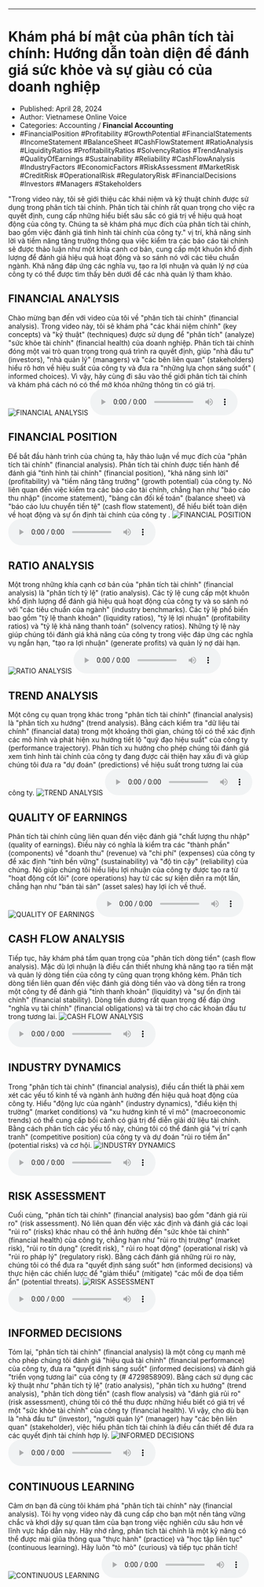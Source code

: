 
---

# Khám phá bí mật của phân tích tài chính: Hướng dẫn toàn diện để đánh giá sức khỏe và sự giàu có của doanh nghiệp

- Published: April 28, 2024
- Author: Vietnamese Online Voice
- Categories: Accounting / **Financial Accounting**
- #FinancialPosition #Profitability #GrowthPotential #FinancialStatements #IncomeStatement #BalanceSheet #CashFlowStatement #RatioAnalysis #LiquidityRatios #ProfitabilityRatios #SolvencyRatios #TrendAnalysis #QualityOfEarnings #Sustainability #Reliability #CashFlowAnalysis #IndustryFactors #EconomicFactors #RiskAssessment #MarketRisk #CreditRisk #OperationalRisk #RegulatoryRisk #FinancialDecisions #Investors #Managers #Stakeholders

"Trong video này, tôi sẽ giới thiệu các khái niệm và kỹ thuật chính được sử dụng trong phân tích tài chính. Phân tích tài chính rất quan trọng cho việc ra quyết định, cung cấp những hiểu biết sâu sắc có giá trị về hiệu quả hoạt động của công ty. Chúng ta sẽ khám phá mục đích của phân tích tài chính, bao gồm việc đánh giá tình hình tài chính của công ty." vị trí, khả năng sinh lời và tiềm năng tăng trưởng thông qua việc kiểm tra các báo cáo tài chính sẽ được thảo luận như một khía cạnh cơ bản, cung cấp một khuôn khổ định lượng để đánh giá hiệu quả hoạt động và so sánh nó với các tiêu chuẩn ngành. Khả năng đáp ứng các nghĩa vụ, tạo ra lợi nhuận và quản lý nợ của công ty có thể được tìm thấy bên dưới để các nhà quản lý tham khảo.


## FINANCIAL ANALYSIS

Chào mừng bạn đến với video của tôi về "phân tích tài chính" (financial analysis). Trong video này, tôi sẽ khám phá "các khái niệm chính" (key concepts) và "kỹ thuật" (techniques) được sử dụng để "phân tích" (analyze) "sức khỏe tài chính" (financial health) của doanh nghiệp. Phân tích tài chính đóng một vai trò quan trọng trong quá trình ra quyết định, giúp "nhà đầu tư" (investors), "nhà quản lý" (managers) và "các bên liên quan" (stakeholders) hiểu rõ hơn về hiệu suất của công ty và đưa ra "những lựa chọn sáng suốt" ( informed choices). Vì vậy, hãy cùng đi sâu vào thế giới phân tích tài chính và khám phá cách nó có thể mở khóa những thông tin có giá trị.
![FINANCIAL ANALYSIS](https://http-archiver-apis-production-80.schnworks.com/storage/images/transitions/2024-04-28/transition--24520401399-Montserrat-Bold-512DA8.jpg)
<audio controls>
    <source src="https://http-archiver-apis-production-80.schnworks.com/storage/storage/audio/file-5096417182.mp3" type="audio/mpeg">
</audio>



## FINANCIAL POSITION

Để bắt đầu hành trình của chúng ta, hãy thảo luận về mục đích của "phân tích tài chính" (financial analysis). Phân tích tài chính được tiến hành để đánh giá "tình hình tài chính" (financial position), "khả năng sinh lời" (profitability) và "tiềm năng tăng trưởng" (growth potential) của công ty. Nó liên quan đến việc kiểm tra các báo cáo tài chính, chẳng hạn như "báo cáo thu nhập" (income statement), "bảng cân đối kế toán" (balance sheet) và "báo cáo lưu chuyển tiền tệ" (cash flow statement), để hiểu biết toàn diện về hoạt động và sự ổn định tài chính của công ty .
![FINANCIAL POSITION](https://http-archiver-apis-production-80.schnworks.com/storage/images/transitions/2024-04-28/transition-29361310458-Montserrat-ExtraBold-9C27B0.jpg)
<audio controls>
    <source src="https://http-archiver-apis-production-80.schnworks.com/storage/storage/audio/file-11556846826.mp3" type="audio/mpeg">
</audio>



## RATIO ANALYSIS

Một trong những khía cạnh cơ bản của "phân tích tài chính" (financial analysis) là "phân tích tỷ lệ" (ratio analysis). Các tỷ lệ cung cấp một khuôn khổ định lượng để đánh giá hiệu quả hoạt động của công ty và so sánh nó với "các tiêu chuẩn của ngành" (industry benchmarks). Các tỷ lệ phổ biến bao gồm "tỷ lệ thanh khoản" (liquidity ratios), "tỷ lệ lợi nhuận" (profitability ratios) và "tỷ lệ khả năng thanh toán" (solvency ratios). Những tỷ lệ này giúp chúng tôi đánh giá khả năng của công ty trong việc đáp ứng các nghĩa vụ ngắn hạn, "tạo ra lợi nhuận" (generate profits) và quản lý nợ dài hạn.
![RATIO ANALYSIS](https://http-archiver-apis-production-80.schnworks.com/storage/images/transitions/2024-04-28/transition-58050271316-Montserrat-ExtraBold-004895.jpg)
<audio controls>
    <source src="https://http-archiver-apis-production-80.schnworks.com/storage/storage/audio/file-13993369648.mp3" type="audio/mpeg">
</audio>



## TREND ANALYSIS

Một công cụ quan trọng khác trong "phân tích tài chính" (financial analysis) là "phân tích xu hướng" (trend analysis). Bằng cách kiểm tra "dữ liệu tài chính" (financial data) trong một khoảng thời gian, chúng tôi có thể xác định các mô hình và phát hiện xu hướng tiết lộ "quỹ đạo hiệu suất" của công ty (performance trajectory). Phân tích xu hướng cho phép chúng tôi đánh giá xem tình hình tài chính của công ty đang được cải thiện hay xấu đi và giúp chúng tôi đưa ra "dự đoán" (predictions) về hiệu suất trong tương lai của công ty.
![TREND ANALYSIS](https://http-archiver-apis-production-80.schnworks.com/storage/images/transitions/2024-04-28/transition--5552438686-Montserrat-SemiBold-880E4F.jpg)
<audio controls>
    <source src="https://http-archiver-apis-production-80.schnworks.com/storage/storage/audio/file-19023947747.mp3" type="audio/mpeg">
</audio>



## QUALITY OF EARNINGS

Phân tích tài chính cũng liên quan đến việc đánh giá "chất lượng thu nhập" (quality of earnings). Điều này có nghĩa là kiểm tra các "thành phần" (components) về "doanh thu" (revenue) và "chi phí" (expenses) của công ty để xác định "tính bền vững" (sustainability) và "độ tin cậy" (reliability) của chúng. Nó giúp chúng tôi hiểu liệu lợi nhuận của công ty được tạo ra từ "hoạt động cốt lõi" (core operations) hay từ các sự kiện diễn ra một lần, chẳng hạn như "bán tài sản" (asset sales) hay lợi ích về thuế.
![QUALITY OF EARNINGS](https://http-archiver-apis-production-80.schnworks.com/storage/images/transitions/2024-04-28/transition-13537579669-Montserrat-Thin-512DA8.jpg)
<audio controls>
    <source src="https://http-archiver-apis-production-80.schnworks.com/storage/storage/audio/file-10906633815.mp3" type="audio/mpeg">
</audio>



## CASH FLOW ANALYSIS

Tiếp tục, hãy khám phá tầm quan trọng của "phân tích dòng tiền" (cash flow analysis). Mặc dù lợi nhuận là điều cần thiết nhưng khả năng tạo ra tiền mặt và quản lý dòng tiền của công ty cũng quan trọng không kém. Phân tích dòng tiền liên quan đến việc đánh giá dòng tiền vào và dòng tiền ra trong một công ty để đánh giá "tính thanh khoản" (liquidity) và "sự ổn định tài chính" (financial stability). Dòng tiền dương rất quan trọng để đáp ứng "nghĩa vụ tài chính" (financial obligations) và tài trợ cho các khoản đầu tư trong tương lai.
![CASH FLOW ANALYSIS](https://http-archiver-apis-production-80.schnworks.com/storage/images/transitions/2024-04-28/transition-15131097382-Montserrat-Thin-673AB7.jpg)
<audio controls>
    <source src="https://http-archiver-apis-production-80.schnworks.com/storage/storage/audio/file-25555007289.mp3" type="audio/mpeg">
</audio>



## INDUSTRY DYNAMICS

Trong "phân tích tài chính" (financial analysis), điều cần thiết là phải xem xét các yếu tố kinh tế và ngành ảnh hưởng đến hiệu quả hoạt động của công ty. Hiểu "động lực của ngành" (industry dynamics), "điều kiện thị trường" (market conditions) và "xu hướng kinh tế vĩ mô" (macroeconomic trends) có thể cung cấp bối cảnh có giá trị để diễn giải dữ liệu tài chính. Bằng cách phân tích các yếu tố này, chúng tôi có thể đánh giá "vị trí cạnh tranh" (competitive position) của công ty và dự đoán "rủi ro tiềm ẩn" (potential risks) và cơ hội.
![INDUSTRY DYNAMICS](https://http-archiver-apis-production-80.schnworks.com/storage/images/transitions/2024-04-28/transition-3301231327-Montserrat-ExtraBold-673AB7.jpg)
<audio controls>
    <source src="https://http-archiver-apis-production-80.schnworks.com/storage/storage/audio/file-3721246111.mp3" type="audio/mpeg">
</audio>



## RISK ASSESSMENT

Cuối cùng, "phân tích tài chính" (financial analysis) bao gồm "đánh giá rủi ro" (risk assessment). Nó liên quan đến việc xác định và đánh giá các loại "rủi ro" (risks) khác nhau có thể ảnh hưởng đến "sức khỏe tài chính" (financial health) của công ty, chẳng hạn như "rủi ro thị trường" (market risk), "rủi ro tín dụng" (credit risk), " rủi ro hoạt động" (operational risk) và "rủi ro pháp lý" (regulatory risk). Bằng cách đánh giá những rủi ro này, chúng tôi có thể đưa ra "quyết định sáng suốt" hơn (informed decisions) và thực hiện các chiến lược để "giảm thiểu" (mitigate) "các mối đe dọa tiềm ẩn" (potential threats).
![RISK ASSESSMENT](https://http-archiver-apis-production-80.schnworks.com/storage/images/transitions/2024-04-28/transition-10734335358-Montserrat-SemiBold-880E4F.jpg)
<audio controls>
    <source src="https://http-archiver-apis-production-80.schnworks.com/storage/storage/audio/file-19862097322.mp3" type="audio/mpeg">
</audio>



## INFORMED DECISIONS

Tóm lại, "phân tích tài chính" (financial analysis) là một công cụ mạnh mẽ cho phép chúng tôi đánh giá "hiệu quả tài chính" (financial performance) của công ty, đưa ra "quyết định sáng suốt" (informed decisions) và đánh giá "triển vọng tương lai" của công ty (# 4729858909). Bằng cách sử dụng các kỹ thuật như "phân tích tỷ lệ" (ratio analysis), "phân tích xu hướng" (trend analysis), "phân tích dòng tiền" (cash flow analysis) và "đánh giá rủi ro" (risk assessment), chúng tôi có thể thu được những hiểu biết có giá trị về một "sức khỏe tài chính" của công ty (financial health). Vì vậy, cho dù bạn là "nhà đầu tư" (investor), "người quản lý" (manager) hay "các bên liên quan" (stakeholder), việc hiểu phân tích tài chính là điều cần thiết để đưa ra các quyết định tài chính hợp lý.
![INFORMED DECISIONS](https://http-archiver-apis-production-80.schnworks.com/storage/images/transitions/2024-04-28/transition-12940014307-Montserrat-Thin-303F9F.jpg)
<audio controls>
    <source src="https://http-archiver-apis-production-80.schnworks.com/storage/storage/audio/file-28864858512.mp3" type="audio/mpeg">
</audio>



## CONTINUOUS LEARNING

Cảm ơn bạn đã cùng tôi khám phá "phân tích tài chính" này (financial analysis). Tôi hy vọng video này đã cung cấp cho bạn một nền tảng vững chắc và khơi dậy sự quan tâm của bạn trong việc nghiên cứu sâu hơn về lĩnh vực hấp dẫn này. Hãy nhớ rằng, phân tích tài chính là một kỹ năng có thể được mài giũa thông qua "thực hành" (practice) và "học tập liên tục" (continuous learning). Hãy luôn "tò mò" (curious) và tiếp tục phân tích!
![CONTINUOUS LEARNING](https://http-archiver-apis-production-80.schnworks.com/storage/images/transitions/2024-04-28/transition-1828108302-Montserrat-Medium-9C27B0.jpg)
<audio controls>
    <source src="https://http-archiver-apis-production-80.schnworks.com/storage/storage/audio/file-8905477430.mp3" type="audio/mpeg">
</audio>

